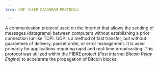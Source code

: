 ```yaml
---
term: UDP (USER DATAGRAM PROTOCOL)

---
```

A communication protocol used on the Internet that allows the sending of messages (datagrams) between computers without establishing a prior connection (unlike TCP). UDP is a method of fast transfer, but without guarantees of delivery, packet order, or error management. It is used primarily for applications requiring rapid and real-time broadcasting. This protocol was utilized within the FIBRE project (*Fast Internet Bitcoin Relay Engine*) to accelerate the propagation of Bitcoin blocks.